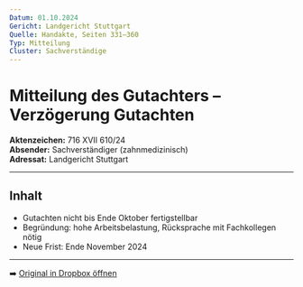 ```yaml
---
Datum: 01.10.2024
Gericht: Landgericht Stuttgart
Quelle: Handakte, Seiten 331–360
Typ: Mitteilung
Cluster: Sachverständige
---
```


# Mitteilung des Gutachters – Verzögerung Gutachten

**Aktenzeichen:** 716 XVII 610/24  
**Absender:** Sachverständiger (zahnmedizinisch)  
**Adressat:** Landgericht Stuttgart  

---

## Inhalt
- Gutachten nicht bis Ende Oktober fertigstellbar  
- Begründung: hohe Arbeitsbelastung, Rücksprache mit Fachkollegen nötig  
- Neue Frist: Ende November 2024  

---

➡️ [Original in Dropbox öffnen](https://www.dropbox.com/scl/fi/obaal6mb9o7g0utrnatl8/20250801_Handakte-nur-gerichtlich.pdf?dl=0)
